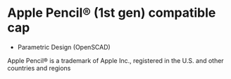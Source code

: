 # Apple Pencil® (1st gen) compatible cap

* Parametric Design (OpenSCAD)

Apple Pencil® is a trademark of Apple Inc., registered in the U.S. and other countries and regions
